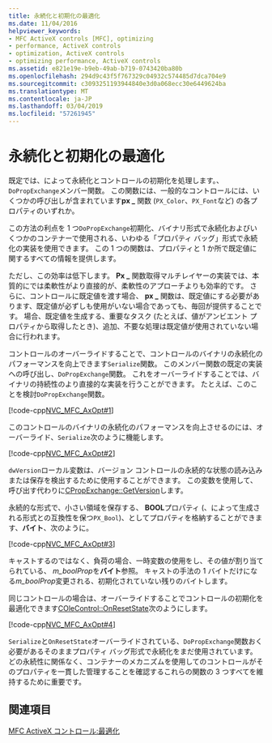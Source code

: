 ```yaml
---
title: 永続化と初期化の最適化
ms.date: 11/04/2016
helpviewer_keywords:
- MFC ActiveX controls [MFC], optimizing
- performance, ActiveX controls
- optimization, ActiveX controls
- optimizing performance, ActiveX controls
ms.assetid: e821e19e-b9eb-49ab-b719-0743420ba80b
ms.openlocfilehash: 294d9c43f5f767329c04932c574485d7dca704e9
ms.sourcegitcommit: c3093251193944840e3d0a068ecc30e6449624ba
ms.translationtype: MT
ms.contentlocale: ja-JP
ms.lasthandoff: 03/04/2019
ms.locfileid: "57261945"
---
```

# <a name="optimizing-persistence-and-initialization"></a>永続化と初期化の最適化

既定では、によって永続化とコントロールの初期化を処理します。、`DoPropExchange`メンバー関数。 この関数には、一般的なコントロールには、いくつかの呼び出しが含まれています**px _** 関数 (`PX_Color`、`PX_Font`など) の各プロパティのいずれか。

この方法の利点を 1 つ`DoPropExchange`初期化、バイナリ形式で永続化およびいくつかのコンテナーで使用される、いわゆる「プロパティ バッグ」形式で永続化の実装を使用できます。 この 1 つの関数は、プロパティと 1 か所で既定値に関するすべての情報を提供します。

ただし、この効率は低下します。 **Px _** 関数取得マルチレイヤーの実装では、本質的にでは柔軟性がより直接的が、柔軟性のアプローチよりも効率的です。 さらに、コントロールに既定値を渡す場合、 **px _** 関数は、既定値にする必要があります、既定値が必ずしも使用がいない場合であっても、毎回が提供することです。 場合、既定値を生成する、重要なタスク (たとえば、値がアンビエント プロパティから取得したとき)、追加、不要な処理は既定値が使用されていない場合に行われます。

コントロールのオーバーライドすることで、コントロールのバイナリの永続化のパフォーマンスを向上できます`Serialize`関数。 このメンバー関数の既定の実装への呼び出し、`DoPropExchange`関数。 これをオーバーライドすることでは、バイナリの持続性のより直接的な実装を行うことができます。 たとえば、このことを検討`DoPropExchange`関数。

[!code-cpp[NVC_MFC_AxOpt#1](../mfc/codesnippet/cpp/optimizing-persistence-and-initialization_1.cpp)]

このコントロールのバイナリの永続化のパフォーマンスを向上させるのには、オーバーライド、`Serialize`次のように機能します。

[!code-cpp[NVC_MFC_AxOpt#2](../mfc/codesnippet/cpp/optimizing-persistence-and-initialization_2.cpp)]

`dwVersion`ローカル変数は、バージョン コントロールの永続的な状態の読み込みまたは保存を検出するために使用することができます。 この変数を使用して、呼び出す代わりに[CPropExchange::GetVersion](../mfc/reference/cpropexchange-class.md#getversion)します。

永続的な形式で、小さい領域を保存する、 **BOOL**プロパティ (、によって生成される形式との互換性を保つ`PX_Bool`)、としてプロパティを格納することができます、**バイト**、次のように。

[!code-cpp[NVC_MFC_AxOpt#3](../mfc/codesnippet/cpp/optimizing-persistence-and-initialization_3.cpp)]

キャストするのではなく、負荷の場合、一時変数の使用をし、その値が割り当てられている、 *m_boolProp*を**バイト**参照。 キャストの手法の 1 バイトだけになる*m_boolProp*変更される、初期化されていない残りのバイトします。

同じコントロールの場合は、オーバーライドすることでコントロールの初期化を最適化できます[COleControl::OnResetState](../mfc/reference/colecontrol-class.md#onresetstate)次のようにします。

[!code-cpp[NVC_MFC_AxOpt#4](../mfc/codesnippet/cpp/optimizing-persistence-and-initialization_4.cpp)]

`Serialize`と`OnResetState`オーバーライドされている、`DoPropExchange`関数おく必要があるそのままプロパティ バッグ形式で永続化をまだ使用されています。 どの永続性に関係なく、コンテナーのメカニズムを使用してのコントロールがそのプロパティを一貫した管理することを確認するこれらの関数の 3 つすべてを維持するために重要です。

## <a name="see-also"></a>関連項目

[MFC ActiveX コントロール:最適化](../mfc/mfc-activex-controls-optimization.md)
